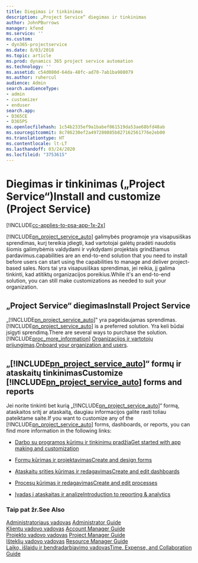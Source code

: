 ```yaml
---
title: Diegimas ir tinkinimas
description: „Project Service“ diegimas ir tinkinimas
author: JohnPBurrows
manager: kfend
ms.service: ''
ms.custom:
- dyn365-projectservice
ms.date: 8/03/2018
ms.topic: article
ms.prod: dynamics 365 project service automation
ms.technology: ''
ms.assetid: c54d080d-64da-48fc-ad70-7ab1ba988079
ms.author: ruhercul
audience: Admin
search.audienceType:
- admin
- customizer
- enduser
search.app:
- D365CE
- D365PS
ms.openlocfilehash: 1c54b2335ef9a1babef061519da53ae68bfd48ab
ms.sourcegitcommit: 8c786230ef2a497280885b827162561776e2eb00
ms.translationtype: HT
ms.contentlocale: lt-LT
ms.lasthandoff: 03/24/2020
ms.locfileid: "3753615"
---
```

# <a name="install-and-customize-project-service"></a><span data-ttu-id="78d8c-103">Diegimas ir tinkinimas („Project Service“)</span><span class="sxs-lookup"><span data-stu-id="78d8c-103">Install and customize (Project Service)</span></span>

[!INCLUDE[cc-applies-to-psa-app-1x-2x](../includes/cc-applies-to-psa-app-1x-2x.md)]

[!INCLUDE[pn_project_service_auto](../includes/pn-project-service-auto.md)] <span data-ttu-id="78d8c-104">galimybės programoje yra visapusiškas sprendimas, kurį tereikia įdiegti, kad vartotojai galėtų pradėti naudotis šiomis galimybėmis valdydami ir vykdydami projektais grindžiamus pardavimus.</span><span class="sxs-lookup"><span data-stu-id="78d8c-104">capabilities are an end-to-end solution that you need to install before users can start using the capabilities to manage and deliver project-based sales.</span></span> <span data-ttu-id="78d8c-105">Nors tai yra visapusiškas sprendimas, jei reikia, jį galima tinkinti, kad atitiktų organizacijos poreikius.</span><span class="sxs-lookup"><span data-stu-id="78d8c-105">While it's an end-to-end solution, you can still make customizations as needed to suit your organization.</span></span>  
<!-- TODO: I expect to find the information on how to get and install this here. Please find that and add it here. Same for Project Service.--> 
  
## <a name="install-project-service"></a><span data-ttu-id="78d8c-106">„Project Service“ diegimas</span><span class="sxs-lookup"><span data-stu-id="78d8c-106">Install Project Service</span></span>  
 <span data-ttu-id="78d8c-107">„[!INCLUDE[pn_project_service_auto](../includes/pn-project-service-auto.md)]‟ yra pageidaujamas sprendimas.</span><span class="sxs-lookup"><span data-stu-id="78d8c-107">[!INCLUDE[pn_project_service_auto](../includes/pn-project-service-auto.md)] is a preferred solution.</span></span> <span data-ttu-id="78d8c-108">Yra keli būdai įsigyti sprendimą.</span><span class="sxs-lookup"><span data-stu-id="78d8c-108">There are several ways to purchase the solution.</span></span> [!INCLUDE[proc_more_information](../includes/proc-more-information.md)] <span data-ttu-id="78d8c-109">[Organizacijos ir vartotojų prijungimas](../admin/onboard-your-organization-and-users-to-dynamics-365-online.md).</span><span class="sxs-lookup"><span data-stu-id="78d8c-109">[Onboard your organization and users](../admin/onboard-your-organization-and-users-to-dynamics-365-online.md).</span></span>  
  
## <a name="customize-pn_project_service_auto-forms-and-reports"></a><span data-ttu-id="78d8c-110">„[!INCLUDE[pn_project_service_auto](../includes/pn-project-service-auto.md)]“ formų ir ataskaitų tinkinimas</span><span class="sxs-lookup"><span data-stu-id="78d8c-110">Customize [!INCLUDE[pn_project_service_auto](../includes/pn-project-service-auto.md)] forms and reports</span></span>  
 <span data-ttu-id="78d8c-111">Jei norite tinkinti bet kurią „[!INCLUDE[pn_project_service_auto](../includes/pn-project-service-auto.md)]“ formą, ataskaitos sritį ar ataskaitą, daugiau informacijos galite rasti toliau pateiktame saite.</span><span class="sxs-lookup"><span data-stu-id="78d8c-111">If you want to customize any of the [!INCLUDE[pn_project_service_auto](../includes/pn-project-service-auto.md)] forms, dashboards, or reports, you can find more information in the following links:</span></span>  
  
- [<span data-ttu-id="78d8c-112">Darbo su programos kūrimu ir tinkinimu pradžia</span><span class="sxs-lookup"><span data-stu-id="78d8c-112">Get started with app making and customization</span></span>](../customize/getting-started-customization.md)  
  
- [<span data-ttu-id="78d8c-113">Formų kūrimas ir projektavimas</span><span class="sxs-lookup"><span data-stu-id="78d8c-113">Create and design forms</span></span>](../customize/create-design-forms.md)  
  
- [<span data-ttu-id="78d8c-114">Ataskaitų srities kūrimas ir redagavimas</span><span class="sxs-lookup"><span data-stu-id="78d8c-114">Create and edit dashboards</span></span>](../customize/create-edit-dashboards.md)  
  
- [<span data-ttu-id="78d8c-115">Procesų kūrimas ir redagavimas</span><span class="sxs-lookup"><span data-stu-id="78d8c-115">Create and edit processes</span></span>](../customize/guide-staff-through-common-tasks-processes.md)  
  
- [<span data-ttu-id="78d8c-116">Įvadas į ataskaitas ir analizę</span><span class="sxs-lookup"><span data-stu-id="78d8c-116">Introduction to reporting & analytics</span></span>](../analytics/reporting-analytics-with-dynamics-365.md)  
  
### <a name="see-also"></a><span data-ttu-id="78d8c-117">Taip pat žr.</span><span class="sxs-lookup"><span data-stu-id="78d8c-117">See Also</span></span>  
 <span data-ttu-id="78d8c-118">[Administratoriaus vadovas](../project-service/admin-guide.md) </span><span class="sxs-lookup"><span data-stu-id="78d8c-118">[Administrator Guide](../project-service/admin-guide.md) </span></span>  
 <span data-ttu-id="78d8c-119">[Klientų vadovo vadovas](../project-service/account-manager-guide.md) </span><span class="sxs-lookup"><span data-stu-id="78d8c-119">[Account Manager Guide](../project-service/account-manager-guide.md) </span></span>  
 <span data-ttu-id="78d8c-120">[Projekto vadovo vadovas](../project-service/project-manager-guide.md) </span><span class="sxs-lookup"><span data-stu-id="78d8c-120">[Project Manager Guide](../project-service/project-manager-guide.md) </span></span>  
 <span data-ttu-id="78d8c-121">[Išteklių vadovo vadovas](../project-service/resource-manager-guide.md) </span><span class="sxs-lookup"><span data-stu-id="78d8c-121">[Resource Manager Guide](../project-service/resource-manager-guide.md) </span></span>  
 [<span data-ttu-id="78d8c-122">Laiko, išlaidų ir bendradarbiavimo vadovas</span><span class="sxs-lookup"><span data-stu-id="78d8c-122">Time, Expense, and Collaboration Guide</span></span>](../project-service/time-expense-collaboration-guide.md)
